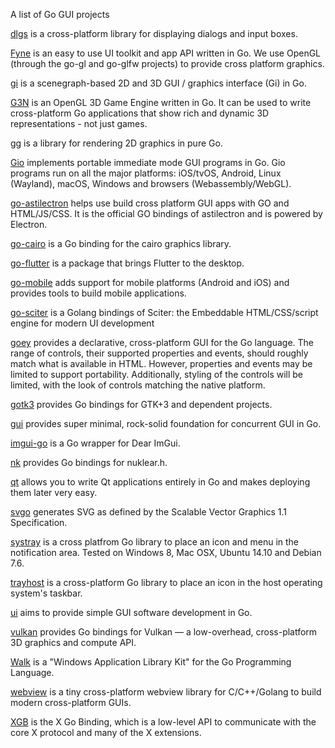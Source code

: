 

A list of Go GUI projects


[dlgs](https://github.com/gen2brain/dlgs) is a cross-platform library for displaying dialogs and input boxes.

[Fyne](https://github.com/fyne-io/fyne) is an easy to use UI toolkit and app API written in Go. We use OpenGL (through the go-gl and go-glfw projects) to provide cross platform graphics.

[gi](https://github.com/goki/gi) is a scenegraph-based 2D and 3D GUI / graphics interface (Gi) in Go.

[G3N](https://github.com/g3n/engine) is an OpenGL 3D Game Engine written in Go. It can be used to write cross-platform Go applications that show rich and dynamic 3D representations - not just games. 

[gg](https://github.com/fogleman/gg) is a library for rendering 2D graphics in pure Go.

[Gio](https://git.sr.ht/~eliasnaur/gio) implements portable immediate mode GUI programs in Go. Gio programs run on all the major platforms: iOS/tvOS, Android, Linux (Wayland), macOS, Windows and browsers (Webassembly/WebGL).

[go-astilectron](https://github.com/asticode/go-astilectron) helps use build cross platform GUI apps with GO and HTML/JS/CSS. It is the official GO bindings of astilectron and is powered by Electron.

[go-cairo](https://github.com/ungerik/go-cairo) is a Go binding for the cairo graphics library.

[go-flutter](https://github.com/go-flutter-desktop/go-flutter) is a package that brings Flutter to the desktop.

[go-mobile](https://github.com/golang/go/wiki/Mobile) adds support for mobile platforms (Android and iOS) and provides tools to build mobile applications.

[go-sciter](https://github.com/sciter-sdk/go-sciter) is a Golang bindings of Sciter: the Embeddable HTML/CSS/script engine for modern UI development

[goey](https://bitbucket.org/rj/goey) provides a declarative, cross-platform GUI for the Go language. The range of controls, their supported properties and events, should roughly match what is available in HTML. However, properties and events may be limited to support portability. Additionally, styling of the controls will be limited, with the look of controls matching the native platform.

[gotk3](https://github.com/gotk3/gotk3) provides Go bindings for GTK+3 and dependent projects. 

[gui](https://github.com/faiface/gui) provides super minimal, rock-solid foundation for concurrent GUI in Go.

[imgui-go](https://github.com/inkyblackness/imgui-go) is a Go wrapper for Dear ImGui.

[nk](https://github.com/golang-ui/nuklear) provides Go bindings for nuklear.h.

[qt](https://github.com/therecipe/qt) allows you to write Qt applications entirely in Go and makes deploying them later very easy.

[svgo](https://github.com/ajstarks/svgo) generates SVG as defined by the Scalable Vector Graphics 1.1 Specification.

[systray](https://github.com/getlantern/systray) is a cross platfrom Go library to place an icon and menu in the notification area. Tested on Windows 8, Mac OSX, Ubuntu 14.10 and Debian 7.6.

[trayhost](https://github.com/shurcooL/trayhost) is a cross-platform Go library to place an icon in the host operating system's taskbar.

[ui](https://github.com/andlabs/ui) aims to provide simple GUI software development in Go.

[vulkan](https://github.com/vulkan-go/vulkan) provides Go bindings for Vulkan — a low-overhead, cross-platform 3D graphics and compute API.

[Walk](https://github.com/lxn/walk) is a "Windows Application Library Kit" for the Go Programming Language.

[webview](https://github.com/zserge/webview) is a tiny cross-platform webview library for C/C++/Golang to build modern cross-platform GUIs. 

[XGB](https://github.com/BurntSushi/xgb) is the X Go Binding, which is a low-level API to communicate with the
core X protocol and many of the X extensions.
